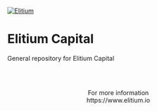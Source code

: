 <a href="https://www.elitium.io/wp-content/uploads/2018/12/logo-1.png" target="_blank"><img src="https://www.elitium.io/wp-content/uploads/2018/12/logo-1.png" border="0" alt="Elitium"></a>


# Elitium Capital

General repository for Elitium Capital

<br>
<br>


<p align="center">For more information<br>
https://www.elitium.io</p>

